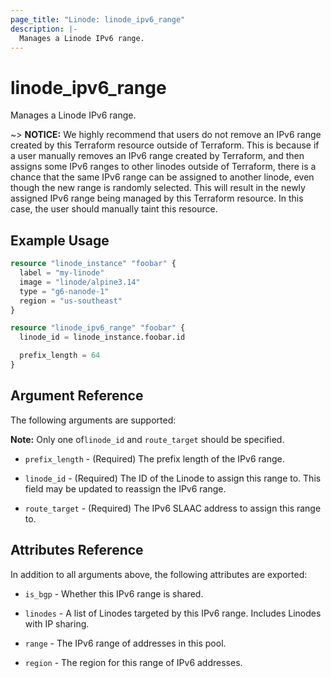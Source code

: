 ```yaml
---
page_title: "Linode: linode_ipv6_range"
description: |-
  Manages a Linode IPv6 range.
---
```


# linode\_ipv6\_range

Manages a Linode IPv6 range.

~> **NOTICE:** We highly recommend that users do not remove an IPv6 range created by this Terraform resource outside of Terraform. This is because if a user manually removes an IPv6 range created by Terraform, and then assigns some IPv6 ranges to other linodes outside of Terraform, there is a chance that the same IPv6 range can be assigned to another linode, even though the new range is randomly selected. This will result in the newly assigned IPv6 range being managed by this Terraform resource. In this case, the user should manually taint this resource.

## Example Usage

```terraform
resource "linode_instance" "foobar" {
  label = "my-linode"
  image = "linode/alpine3.14"
  type = "g6-nanode-1"
  region = "us-southeast"
}

resource "linode_ipv6_range" "foobar" {
  linode_id = linode_instance.foobar.id

  prefix_length = 64
}
```

## Argument Reference

The following arguments are supported:

**Note:** Only one of`linode_id` and `route_target` should be specified.

* `prefix_length` - (Required) The prefix length of the IPv6 range.

* `linode_id` - (Required) The ID of the Linode to assign this range to. This field may be updated to reassign the IPv6 range.

* `route_target` - (Required) The IPv6 SLAAC address to assign this range to.

## Attributes Reference

In addition to all arguments above, the following attributes are exported:

* `is_bgp` - Whether this IPv6 range is shared.

* `linodes` - A list of Linodes targeted by this IPv6 range. Includes Linodes with IP sharing.

* `range` - The IPv6 range of addresses in this pool.

* `region` - The region for this range of IPv6 addresses.
